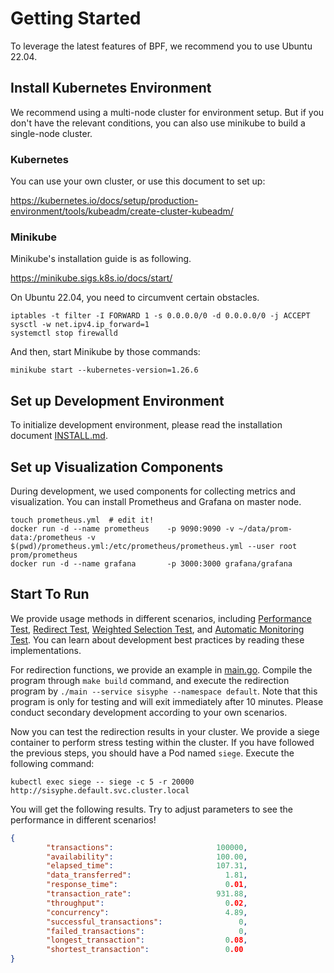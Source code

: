 # Getting Started

To leverage the latest features of BPF, we recommend you to use Ubuntu 22.04.

## Install Kubernetes Environment

We recommend using a multi-node cluster for environment setup. But if you don't have the relevant conditions, you can also use minikube to build a single-node cluster.

### Kubernetes

You can use your own cluster, or use this document to set up:

https://kubernetes.io/docs/setup/production-environment/tools/kubeadm/create-cluster-kubeadm/

### Minikube

Minikube's installation guide is as following.

https://minikube.sigs.k8s.io/docs/start/

On Ubuntu 22.04, you need to circumvent certain obstacles.

```shell
iptables -t filter -I FORWARD 1 -s 0.0.0.0/0 -d 0.0.0.0/0 -j ACCEPT
sysctl -w net.ipv4.ip_forward=1
systemctl stop firewalld
```

And then, start Minikube by those commands:

```shell
minikube start --kubernetes-version=1.26.6
```

## Set up Development Environment

To initialize development environment, please read the installation document [INSTALL.md](../INSTALL.md).

## Set up Visualization Components

During development, we used components for collecting metrics and visualization. You can install Prometheus and Grafana on master node.

```shell
touch prometheus.yml  # edit it!
docker run -d --name prometheus    -p 9090:9090 -v ~/data/prom-data:/prometheus -v $(pwd)/prometheus.yml:/etc/prometheus/prometheus.yml --user root prom/prometheus
docker run -d --name grafana	   -p 3000:3000	grafana/grafana
```

## Start To Run

We provide usage methods in different scenarios, including [Performance Test](../acceptance/performance_test.go), [Redirect Test](../acceptance/redirect_test.go), [Weighted Selection Test](../acceptance/weight_test.go), and [Automatic Monitoring Test](../acceptance/automatic/automatic_test.go). You can learn about development best practices by reading these implementations.

For redirection functions, we provide an example in [main.go](../main.go). Compile the program through `make build` command, and execute the redirection program by `./main --service sisyphe --namespace default`. Note that this program is only for testing and will exit immediately after 10 minutes. Please conduct secondary development according to your own scenarios.

Now you can test the redirection results in your cluster. We provide a siege container to perform stress testing within the cluster. If you have followed the previous steps, you should have a Pod named `siege`. Execute the following command:

```shell
kubectl exec siege -- siege -c 5 -r 20000 http://sisyphe.default.svc.cluster.local
```

You will get the following results. Try to adjust parameters to see the performance in different scenarios!

```json
{       
        "transactions":                       100000,
        "availability":                       100.00,
        "elapsed_time":                       107.31,
        "data_transferred":                     1.81,
        "response_time":                        0.01,
        "transaction_rate":                   931.88,
        "throughput":                           0.02,
        "concurrency":                          4.89,
        "successful_transactions":                 0,
        "failed_transactions":                     0,
        "longest_transaction":                  0.08,
        "shortest_transaction":                 0.00
}
```

